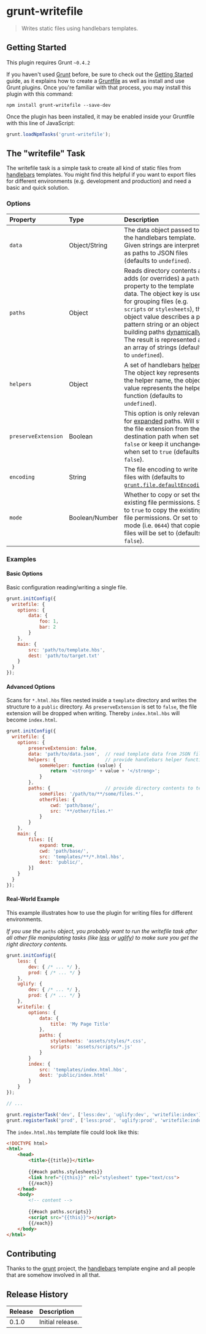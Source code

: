 # grunt-writefile

> Writes static files using handlebars templates.

## Getting Started
This plugin requires Grunt `~0.4.2`

If you haven't used [Grunt](http://gruntjs.com/) before, be sure to check out the [Getting Started](http://gruntjs.com/getting-started) guide, as it explains how to create a [Gruntfile](http://gruntjs.com/sample-gruntfile) as well as install and use Grunt plugins. Once you're familiar with that process, you may install this plugin with this command:

```shell
npm install grunt-writefile --save-dev
```

Once the plugin has been installed, it may be enabled inside your Gruntfile with this line of JavaScript:

```js
grunt.loadNpmTasks('grunt-writefile');
```



## The "writefile" Task

The writefile task is a simple task to create all kind of static files from [handlebars](http://handlebarsjs.com) templates. You might find this helpful if you want to export files for different environments (e.g. development and production) and need a basic and quick solution.


### Options

| Property            | Type           | Description
|:--------------------|:---------------|:-------------
| `data`              | Object/String  | The data object passed to the handlebars template. Given strings are interpreted as paths to JSON files (defaults to `undefined`).
| `paths`             | Object         | Reads directory contents and adds (or overrides) a `paths` property to the template data. The object key is used for grouping files (e.g. `scripts` or `stylesheets`), the object value describes a path pattern string or an object for building paths [dynamically](http://gruntjs.com/configuring-tasks#building-the-files-object-dynamically). The result is represented as an array of strings (defaults to `undefined`).
| `helpers`           | Object         | A set of handlebars [helpers](http://handlebarsjs.com/#helpers). The object key represents the helper name, the object value represents the helper function (defaults to `undefined`).
| `preserveExtension` | Boolean        | This option is only relevant for [expanded](http://gruntjs.com/configuring-tasks#building-the-files-object-dynamically) paths. Will strip the file extension from the destination path when set to `false` or keep it unchanged when set to `true` (defaults to `false`).
| `encoding`          | String         | The file encoding to write files with (defaults to [`grunt.file.defaultEncoding`](http://gruntjs.com/api/grunt.file#grunt.file.defaultencoding)).
| `mode`              | Boolean/Number | Whether to copy or set the existing file permissions. Set to `true` to copy the existing file permissions. Or set to the mode (i.e. `0644`) that copied files will be set to (defaults to `false`).



### Examples

#### Basic Options

Basic configuration reading/writing a single file.

```js
grunt.initConfig({
  writefile: {
    options: {
        data: {
            foo: 1,
            bar: 2
        }
    },
    main: {
        src: 'path/to/template.hbs',
        dest: 'path/to/target.txt'
    }
  }
});
```

#### Advanced Options

Scans for `*.html.hbs` files nested inside a `template` directory and writes the structure to a `public` directory. As `preserveExtension` is set to `false`, the file extension will be dropped when writing. Thereby `index.html.hbs` will become `index.html`.


```js
grunt.initConfig({
  writefile: {
    options: {
        preserveExtension: false,
        data: 'path/to/data.json',  // read template data from JSON file
        helpers: {                  // provide handlebars helper functions
            someHelper: function (value) {
                return '<strong>' + value + '</strong>';
            }
        },
        paths: {                    // provide directory contents to template
            someFiles: '/path/to/**/some/files.*',
            otherFiles: {
                cwd: 'path/base/',
                src: '**/other/files.*'
            }
        }
    },
    main: {
        files: [{
            expand: true,
            cwd: 'path/base/',
            src: 'templates/**/*.html.hbs',
            dest: 'public/',
        }]
    }
  }
});
```

#### Real-World Example

This example illustrates how to use the plugin for writing files for different environments.

*If you use the `paths` object, you probably want to run the writefile task after all other file manipulating tasks (like [less](https://www.npmjs.org/package/grunt-contrib-less) or [uglify](https://www.npmjs.org/package/grunt-contrib-uglify)) to make sure you get the right directory contents.*

```js
grunt.initConfig({
    less: {
        dev: { /* ... */ },
        prod: { /* ... */ }
    },
    uglify: {
        dev: { /* ... */ },
        prod: { /* ... */ }
    },
    writefile: {
        options: {
            data: {
                title: 'My Page Title'
            },
            paths: {
                stylesheets: 'assets/styles/*.css',
                scripts: 'assets/scripts/*.js'
            }
        }
        index: {
            src: 'templates/index.html.hbs',
            dest: 'public/index.html'
        }
    }
});

// ...

grunt.registerTask('dev', ['less:dev', 'uglify:dev', 'writefile:index']);
grunt.registerTask('prod', ['less:prod', 'uglify:prod', 'writefile:index']);

```


The `index.html.hbs` template file could look like this:

```html
<!DOCTYPE html>
<html>
    <head>
        <title>{{title}}</title>
    
        {{#each paths.stylesheets}}
        <link href="{{this}}" rel="stylesheet" type="text/css">
        {{/each}}
    </head>
    <body>
        <!-- content -->
        
        {{#each paths.scripts}}
        <script src="{{this}}"></script>
        {{/each}}
    </body>
</html>
```


## Contributing

Thanks to the [grunt](http://gruntjs.com/) project, the [handlebars](http://handlebarsjs.com) template engine and all people that are somehow involved in all that.

## Release History

| Release | Description
|:--------|:------------
| 0.1.0   | Initial release.
